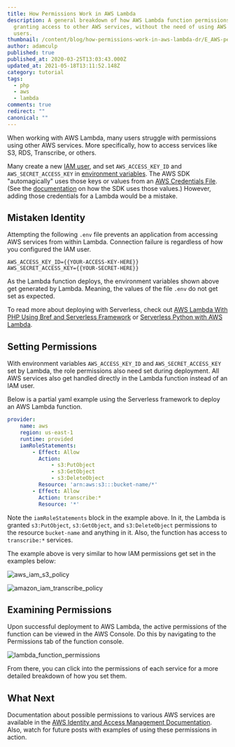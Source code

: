 ```yaml
---
title: How Permissions Work in AWS Lambda
description: A general breakdown of how AWS Lambda function permissions work,
  granting access to other AWS services, without the need of using AWS IAM
  users.
thumbnail: /content/blog/how-permissions-work-in-aws-lambda-dr/E_AWS-permissions_1200x600.png
author: adamculp
published: true
published_at: 2020-03-25T13:03:43.000Z
updated_at: 2021-05-18T13:11:52.148Z
category: tutorial
tags:
  - php
  - aws
  - lambda
comments: true
redirect: ""
canonical: ""
---
```

When working with AWS Lambda, many users struggle with permissions using other AWS services. More specifically, how to access services like S3, RDS, Transcribe, or others.

<sign-up number></sign-up>

Many create a new [IAM user](https://aws.amazon.com/iam/), and set `AWS_ACCESS_KEY_ID` and `AWS_SECRET_ACCESS_KEY` in [environment variables](https://docs.aws.amazon.com/sdk-for-php/v3/developer-guide/guide_credentials_environment.html). The AWS SDK "automagically" uses those keys or values from an [AWS Credentials File](https://docs.aws.amazon.com/sdk-for-php/v3/developer-guide/guide_credentials_profiles.html). (See the [documentation](https://docs.aws.amazon.com/sdk-for-php/v3/developer-guide/getting-started_basic-usage.html#creating-a-client) on how the SDK uses those values.) However, adding those credentials for a Lambda would be a mistake.

## Mistaken Identity

Attempting the following `.env` file prevents an application from accessing AWS services from within Lambda. Connection failure is regardless of how you configured the IAM user.

```dotenv
AWS_ACCESS_KEY_ID={{YOUR-ACCESS-KEY-HERE}}
AWS_SECRET_ACCESS_KEY={{YOUR-SECRET-HERE}}
```

As the Lambda function deploys, the environment variables shown above get generated by Lambda. Meaning, the values of the file `.env` do not get set as expected.

To read more about deploying with Serverless, check out [AWS Lambda With PHP Using Bref and Serverless Framework](https://learn.vonage.com/blog/2020/03/16/aws-lambda-with-php-using-bref-and-serverless-framework-dr) or [Serverless Python with AWS Lambda](https://learn.vonage.com/blog/2020/03/20/serverless-python-with-aws-lambda-dr).

## Setting Permissions

With environment variables `AWS_ACCESS_KEY_ID` and `AWS_SECRET_ACCESS_KEY` set by Lambda, the role permissions also need set during deployment. All AWS services also get handled directly in the Lambda function instead of an IAM user.

Below is a partial yaml example using the Serverless framework to deploy an AWS Lambda function.

```yaml
provider:
    name: aws
    region: us-east-1
    runtime: provided
    iamRoleStatements:
        - Effect: Allow
          Action:
              - s3:PutObject
              - s3:GetObject
              - s3:DeleteObject
          Resource: 'arn:aws:s3:::bucket-name/*'
        - Effect: Allow
          Action: transcribe:*
          Resource: '*'
```

Note the `iamRoleStatements` block in the example above. In it, the Lambda is granted `s3:PutObject`, `s3:GetObject`, and `s3:DeleteObject` permissions to the resource `bucket-name` and anything in it. Also, the function has access to `transcribe:*` services.

The example above is very similar to how IAM permissions get set in the examples below:

![aws_iam_s3_policy](/content/blog/how-permissions-work-in-aws-lambda/aws_iam_s3_policy.png "AWS IAM S3 Policy Example")

![amazon_iam_transcribe_policy](/content/blog/how-permissions-work-in-aws-lambda/amazon_iam_transcribe_policy.png "AWS IAM Transcribe Policy Example")

## Examining Permissions

Upon successful deployment to AWS Lambda, the active permissions of the function can be viewed in the AWS Console. Do this by navigating to the Permissions tab of the function console.

![lambda_function_permissions](/content/blog/how-permissions-work-in-aws-lambda/lambda_function_permissions.png "AWS Lambda Function Permissions")

From there, you can click into the permissions of each service for a more detailed breakdown of how you set them.

## What Next

Documentation about possible permissions to various AWS services are available in the [AWS Identity and Access Management Documentation](https://docs.aws.amazon.com/IAM/latest/UserGuide/access_policies.html). Also, watch for future posts with examples of using these permissions in action.